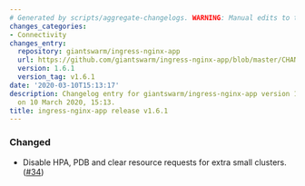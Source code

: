 ```yaml
---
# Generated by scripts/aggregate-changelogs. WARNING: Manual edits to this files will be overwritten.
changes_categories:
- Connectivity
changes_entry:
  repository: giantswarm/ingress-nginx-app
  url: https://github.com/giantswarm/ingress-nginx-app/blob/master/CHANGELOG.md#161-2020-03-10
  version: 1.6.1
  version_tag: v1.6.1
date: '2020-03-10T15:13:17'
description: Changelog entry for giantswarm/ingress-nginx-app version 1.6.1, published
  on 10 March 2020, 15:13.
title: ingress-nginx-app release v1.6.1
---
```


### Changed
- Disable HPA, PDB and clear resource requests for extra small clusters. ([#34](https://github.com/giantswarm/ingress-nginx-app/pull/34))
